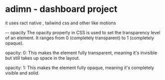 # adimn - dashboard project

it uses ract native , tailwind css and
other like motions

-- opacity
The opacity property in CSS is used to set the transparency level of an element. It ranges from 0 (completely transparent) to 1 (completely opaque).

opacity: 0: This makes the element fully transparent, meaning it's invisible but still takes up space in the layout.

opacity: 1: This makes the element fully opaque, meaning it's completely visible and solid.
